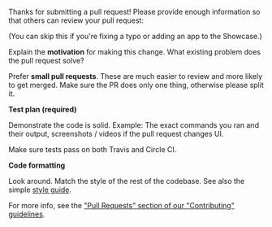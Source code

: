 Thanks for submitting a pull request! Please provide enough information so that others can review your pull request:

(You can skip this if you're fixing a typo or adding an app to the Showcase.)

Explain the **motivation** for making this change. What existing problem does the pull request solve?

Prefer **small pull requests**. These are much easier to review and more likely to get merged. Make sure the PR does only one thing, otherwise please split it.

**Test plan (required)**

Demonstrate the code is solid. Example: The exact commands you ran and their output, screenshots / videos if the pull request changes UI.

Make sure tests pass on both Travis and Circle CI.

**Code formatting**

Look around. Match the style of the rest of the codebase. See also the simple [style guide](https://github.com/facebook/react-native/blob/master/CONTRIBUTING.md#style-guide).

For more info, see the ["Pull Requests" section of our "Contributing" guidelines](https://github.com/facebook/react-native/blob/master/CONTRIBUTING.md#pull-requests).
